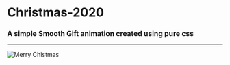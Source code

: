 # Christmas-2020

### A simple Smooth Gift animation created using pure css
---
<img src="Christmas Animation.gif" alt="Merry Chistmas"/>
